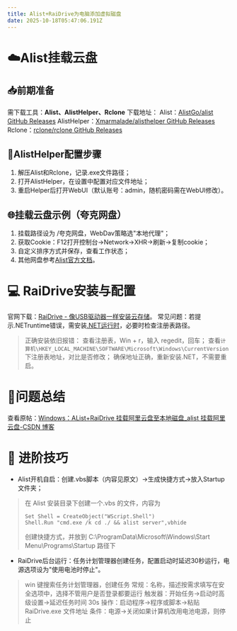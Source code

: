 ```yaml
---
title: Alist+RaiDrive为电脑添加虚拟磁盘
date: 2025-10-18T05:47:06.191Z
---
```


# ☁️Alist挂载云盘

## 📥前期准备

需下载工具：**Alist、AlistHelper、Rclone**
下载地址：
Alist：[AlistGo/alist GitHub Releases](https://github.com/AlistGo/alist/releases/tag/v3.42.0)
AlistHelper：[Xmarmalade/alisthelper GitHub Releases](https://github.com/Xmarmalade/alisthelper/releases/tag/v0.2.0)
Rclone：[rclone/rclone GitHub Releases](https://github.com/rclone/rclone/releases)

## 🔧AlistHelper配置步骤

1. 解压Alist和Rclone，记录.exe文件路径；
2. 打开AlistHelper，在设置中配置对应文件地址；
3. 重启Helper后打开WebUI（默认账号：admin，随机密码需在WebUI修改）。

## 🌐挂载云盘示例（夸克网盘）

1. 挂载路径设为 /夸克网盘，WebDav策略选"本地代理"；
2. 获取Cookie：F12打开控制台→Network→XHR→刷新→复制cookie；
3. 自定义排序方式并保存，查看工作状态；
4. 其他网盘参考[Alist官方文档](https://alistgo.com/zh/guide/drivers)。

# 💻 RaiDrive安装与配置

官网下载：[RaiDrive - 像USB驱动器一样安装云存储](https://www.raidrive.com/)。
常见问题：若提示.NETruntime错误，需安装[.NET运行时](https://dotnet.microsoft.com/en-us/download)，必要时检查注册表路径。

> 正确安装依旧报错：
> 查看注册表，Win + r，输入 regedit，回车；
> 查看`计算机\HKEY_LOCAL_MACHINE\SOFTWARE\Microsoft\Windows\CurrentVersion`下注册表地址，对比是否修改；
> 确保地址正确，重新安装.NET，不需要重启。

# 📑问题总结

查看原帖：[Windows：AList+RaiDrive 挂载阿里云盘至本地磁盘\_alist 挂载阿里云盘-CSDN 博客](https://blog.csdn.net/qq_55038440/article/details/145441923)

# 🚀 进阶技巧

- Alist开机自启：创建.vbs脚本（内容见原文）→生成快捷方式→放入Startup文件夹；

> 在 Alist 安装目录下创建一个.vbs 的文件，内容为
> ```shell
> Set Shell = CreateObject("WScript.Shell")
> Shell.Run "cmd.exe /k cd ./ && alist server",vbhide
> ```
> 创建快捷方式，并放到 C:\ProgramData\Microsoft\Windows\Start Menu\Programs\Startup 路径下

- RaiDrive后台运行：任务计划管理器创建任务，配置启动时延迟30秒运行，电源选项设为"使用电池时停止"。

> win 键搜索任务计划管理器，创建任务
> 常规：名称，描述按需求填写在安全选项中，选择不管用户是否登录都要运行
> 触发器：开始任务→启动时高级设置→延迟任务时间 30s
> 操作：启动程序→程序或脚本→粘贴 RaiDrive.exe 文件地址
> 条件：电源→关闭如果计算机改用电池电源，则停止